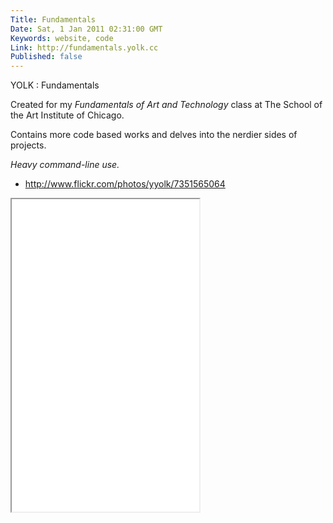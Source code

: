 ```yaml
---
Title: Fundamentals
Date: Sat, 1 Jan 2011 02:31:00 GMT
Keywords: website, code
Link: http://fundamentals.yolk.cc
Published: false
---
```


YOLK : Fundamentals

Created for my _Fundamentals of Art and Technology_ class at The School of the
Art Institute of Chicago.

Contains more code based works and delves into the nerdier sides of projects.

_Heavy command-line use._

- http://www.flickr.com/photos/yyolk/7351565064

<iframe src="fundamentals/banner.html" height="500"></iframe>